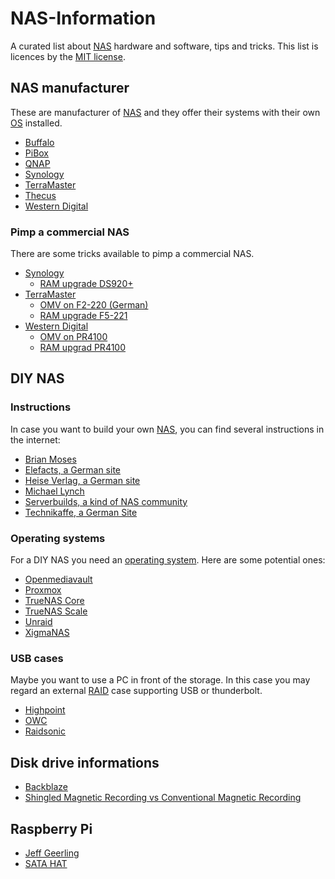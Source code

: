 # NAS-Information

A curated list about [NAS][nas] hardware and software, tips and tricks. This list is licences by the [MIT license][mit_license].

## NAS manufacturer

These are manufacturer of [NAS][nas] and they offer their systems with their own [OS][operating_system] installed.

- [Buffalo][buffalo]
- [PiBox][pibox]
- [QNAP][qnap]
- [Synology][synology]
- [TerraMaster][terra_master]
- [Thecus][thecus]
- [Western Digital][western_digital]

### Pimp a commercial NAS

There are some tricks available to pimp a commercial NAS.

- [Synology][synology]
  - [RAM upgrade DS920+][synology_ds920p_ram]
- [TerraMaster][terra_master]
  - [OMV on F2-220 (German)][terra_master_f2_220_omv]
  - [RAM upgrade F5-221][terra_master_f5_221_ram]
- [Western Digital][western_digital]
  - [OMV on PR4100][western_digital_pr4100_omv]
  - [RAM upgrad PR4100][western_digital_pr4100_ram]

## DIY NAS

### Instructions

In case you want to build your own [NAS][nas], you can find several instructions in the internet:

- [Brian Moses][brian_moses]
- [Elefacts, a German site][elefacts]
- [Heise Verlag, a German site][heise_nas]
- [Michael Lynch][michael_lynch]
- [Serverbuilds, a kind of NAS community][server_builds]
- [Technikaffe, a German Site][technikaffe]

### Operating systems

For a DIY NAS you need an [operating system][operating_system]. Here are some potential ones:

- [Openmediavault][omv]
- [Proxmox][proxmox]
- [TrueNAS Core][truenas_core]
- [TrueNAS Scale][truenas_scale]
- [Unraid][unraid]
- [XigmaNAS][xigmanas]

### USB cases

Maybe you want to use a PC in front of the storage. In this case you may regard an external [RAID][raid] case supporting USB or thunderbolt.

- [Highpoint][highpoint]
- [OWC][owc]
- [Raidsonic][raidsonic]

## Disk drive informations

- [Backblaze][backblaze]
- [Shingled Magnetic Recording vs Conventional Magnetic Recording][smr_vs_cmr]

## Raspberry Pi

- [Jeff Geerling][jeff_geerling]
- [SATA HAT][raspberry_pi_sata_hat]

[backblaze]: https://www.backblaze.com/b2/hard-drive-test-data.html
[brian_moses]: https://blog.briancmoses.com/categories/diy-nas/
[buffalo]: https://www.buffalo-technology.com
[elefacts]: https://www.elefacts.de/kategorie-nas_hardware-1
[heise_nas]: https://www.heise.de/preisvergleich/?cat=WL-1682454&hocid=ct
[highpoint]: https://www.highpoint-tech.com/raid-storage-enclosures
[jeff_geerling]: https://www.jeffgeerling.com/tags/nas
[michael_lynch]: https://mtlynch.io/building-a-vm-homelab/
[mit_license]: ./LICENSE
[nas]: https://en.wikipedia.org/wiki/Network-attached_storage
[omv]: https://www.openmediavault.org/
[operating_system]: https://en.wikipedia.org/wiki/Operating_system
[owc]: https://www.owc.com/
[pibox]: https://pibox.io
[proxmox]: https://www.proxmox.com/en/
[qnap]: https://www.qnap.com
[raid]: https://en.wikipedia.org/wiki/RAID
[raidsonic]: https://icybox.de/en/product-list.php?id=1
[raspberry_pi_sata_hat]: https://wiki.radxa.com/Dual_Quad_SATA_HAT
[server_builds]: https://www.serverbuilds.net/
[smr_vs_cmr]: https://www.elefacts.de/test-160-nas_festplatten_mit_smr_oder_cmr_ein_ueberblick_im_jahr_2021
[synology]: https://www.synology.com
[synology_ds920p_ram]: https://www.youtube.com/watch?v=3Ls5E5uTzVU
[technikaffe]: https://www.technikaffe.de/nas-eigenbau/
[terra_master]: https://www.terra-master.com
[terra_master_f2_220_omv]: https://www.bachmann-lan.de/terramaster-f2-220-nas-mit-openmediavault/
[terra_master_f5_221_ram]: https://www.youtube.com/watch?v=hk_wPRqOSKE
[thecus]: https://www.thecus.com
[truenas_core]: https://www.truenas.com/truenas-core/
[truenas_scale]: https://www.truenas.com/download-truenas-scale/
[unraid]: https://unraid.net/
[western_digital]: https://www.westerndigital.com
[western_digital_pr4100_omv]: https://forum.openmediavault.org/index.php?thread/37009-can-i-install-omv-on-a-wd-nas/
[western_digital_pr4100_ram]: https://www.youtube.com/watch?v=rMvw9gGN7dc
[xigmanas]: https://xigmanas.com/xnaswp/
